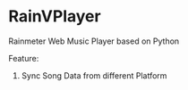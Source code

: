# RainVPlayer

Rainmeter Web Music Player based on Python

Feature:

1. Sync Song Data from different Platform